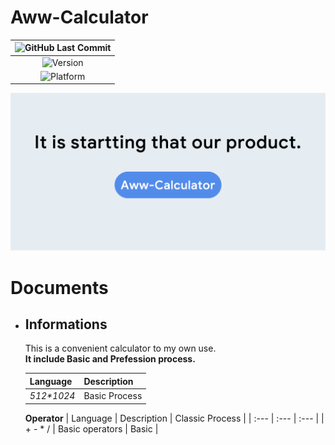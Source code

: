 # Aww-Calculator  

|![GitHub Last Commit](https://img.shields.io/github/last-commit/RmVerse/Aww-Calculator?color=%234b8bf5&label=Last%20commit)|
|:---:|
|![Version](https://img.shields.io/badge/Version-0.0.0-lightgreen)|
|![Platform](https://img.shields.io/badge/Platform-Windows-lightgreen)|


![Logo](Resources/Pictures/logo.png)

# Documents  
+ ## Informations  
  This is a convenient calculator to my own use.  
  **It include Basic and Prefession process.**  
  
    | Language     | Description             |  
    | :---         | :---                    |  
    |_512*1024_    | Basic Process           |  
  
  **Operator**
    | Language     | Description             | Classic Process | 
    | :---         | :---                    | :---            |
    | + - * /      | Basic operators         | Basic           |

